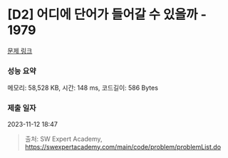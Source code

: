 # [D2] 어디에 단어가 들어갈 수 있을까 - 1979 

[문제 링크](https://swexpertacademy.com/main/code/problem/problemDetail.do?contestProbId=AV5PuPq6AaQDFAUq) 

### 성능 요약

메모리: 58,528 KB, 시간: 148 ms, 코드길이: 586 Bytes

### 제출 일자

2023-11-12 18:47



> 출처: SW Expert Academy, https://swexpertacademy.com/main/code/problem/problemList.do